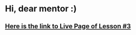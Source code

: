 # Hi, dear mentor :) 

## [Here is the link to Live Page of Lesson #3](https://preinspiron.github.io/goit-markup-hw-03/)
